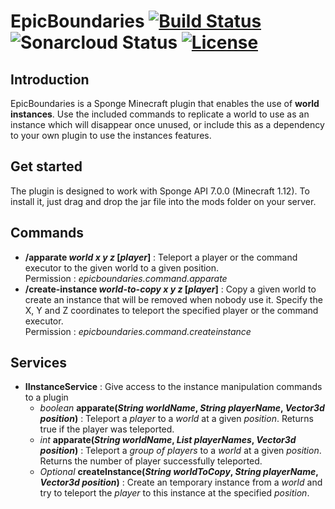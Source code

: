 
# EpicBoundaries   [![Build Status](https://travis-ci.org/OnapleRPG/EpicBoundaries.svg?branch=master)](https://travis-ci.org/OnapleRPG/EpicBoundaries) ![Sonarcloud Status](https://sonarcloud.io/api/project_badges/measure?project=EpicBoundaries&metric=alert_status)  [![License](https://img.shields.io/badge/License-Apache%202.0-blue.svg)](https://opensource.org/licenses/Apache-2.0)

## Introduction  
EpicBoundaries is a Sponge Minecraft plugin that enables the use of **world instances**.
Use the included commands to replicate a world to use as an instance which will disappear
once unused, or include this as a dependency to your own plugin to use the instances features.

## Get started
The plugin is designed to work with Sponge API 7.0.0 (Minecraft 1.12).
To install it, just drag and drop the jar file into the mods folder on your server.

## Commands
* **/apparate *world x y z* [*player*]** : Teleport a player or the command executor to the given world to a given position.  
Permission : *epicboundaries.command.apparate*
* **/create-instance *world-to-copy x y z* [*player*]** : Copy a given world to create an instance that will be removed when nobody use it.
Specify the X, Y and Z coordinates to teleport the specified player or the command executor.  
Permission : *epicboundaries.command.createinstance*

## Services
* **IInstanceService** : Give access to the instance manipulation commands to a plugin
    * *boolean* **apparate(*String worldName*, *String playerName*, *Vector3d position*)** : Teleport a *player* to a *world* at a given *position*. Returns true if the player was teleported.
    * *int* **apparate(*String worldName*, *List<String> playerNames*, *Vector3d position*)** : Teleport a *group of players* to a *world* at a given *position*. Returns the number of player successfully teleported.
    * *Optional<String>* **createInstance(*String worldToCopy*, *String playerName*, *Vector3d position*)** : Create an temporary instance from a *world* and try to teleport the *player* to this instance at the specified *position*.
